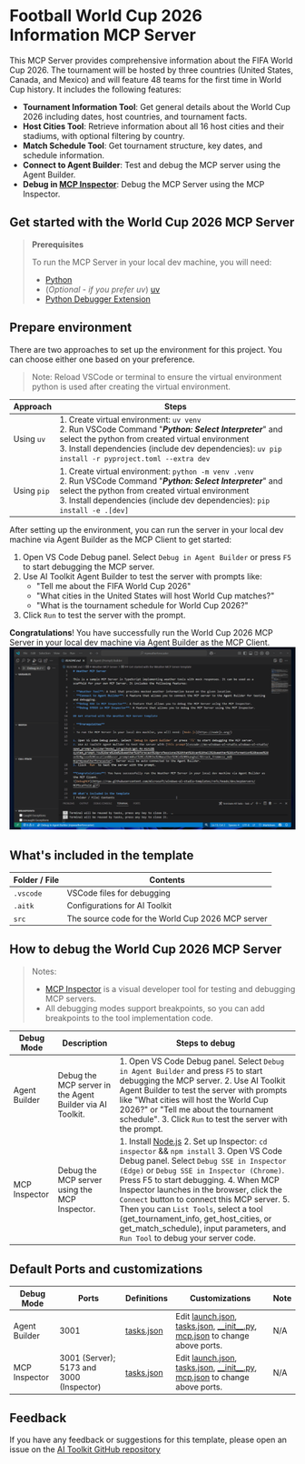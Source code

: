 # Football World Cup 2026 Information MCP Server

This MCP Server provides comprehensive information about the FIFA World Cup 2026. The tournament will be hosted by three countries (United States, Canada, and Mexico) and will feature 48 teams for the first time in World Cup history. It includes the following features:

- **Tournament Information Tool**: Get general details about the World Cup 2026 including dates, host countries, and tournament facts.
- **Host Cities Tool**: Retrieve information about all 16 host cities and their stadiums, with optional filtering by country.
- **Match Schedule Tool**: Get tournament structure, key dates, and schedule information.
- **Connect to Agent Builder**: Test and debug the MCP server using the Agent Builder.
- **Debug in [MCP Inspector](https://github.com/modelcontextprotocol/inspector)**: Debug the MCP Server using the MCP Inspector.

## Get started with the World Cup 2026 MCP Server

> **Prerequisites**
>
> To run the MCP Server in your local dev machine, you will need:
>
> - [Python](https://www.python.org/)
> - (*Optional - if you prefer uv*) [uv](https://github.com/astral-sh/uv)
> - [Python Debugger Extension](https://marketplace.visualstudio.com/items?itemName=ms-python.debugpy)

## Prepare environment

There are two approaches to set up the environment for this project. You can choose either one based on your preference.

> Note: Reload VSCode or terminal to ensure the virtual environment python is used after creating the virtual environment.

| Approach | Steps |
| -------- | ----- |
| Using `uv` | 1. Create virtual environment: `uv venv` <br>2. Run VSCode Command "***Python: Select Interpreter***" and select the python from created virtual environment <br>3. Install dependencies (include dev dependencies): `uv pip install -r pyproject.toml --extra dev` |
| Using `pip` | 1. Create virtual environment: `python -m venv .venv` <br>2. Run VSCode Command "***Python: Select Interpreter***" and select the python from created virtual environment<br>3. Install dependencies (include dev dependencies): `pip install -e .[dev]` |

After setting up the environment, you can run the server in your local dev machine via Agent Builder as the MCP Client to get started:

1. Open VS Code Debug panel. Select `Debug in Agent Builder` or press `F5` to start debugging the MCP server.
2. Use AI Toolkit Agent Builder to test the server with prompts like:
   - "Tell me about the FIFA World Cup 2026"
   - "What cities in the United States will host World Cup matches?"
   - "What is the tournament schedule for World Cup 2026?"
3. Click `Run` to test the server with the prompt.

**Congratulations**! You have successfully run the World Cup 2026 MCP Server in your local dev machine via Agent Builder as the MCP Client.
![DebugMCP](https://raw.githubusercontent.com/microsoft/windows-ai-studio-templates/refs/heads/dev/mcpServers/mcp_debug.gif)

## What's included in the template

| Folder / File| Contents                                           |
| ------------ | -------------------------------------------------- |
| `.vscode`    | VSCode files for debugging                         |
| `.aitk`      | Configurations for AI Toolkit                      |
| `src`        | The source code for the World Cup 2026 MCP server  |

## How to debug the World Cup 2026 MCP Server

> Notes:
>
> - [MCP Inspector](https://github.com/modelcontextprotocol/inspector) is a visual developer tool for testing and debugging MCP servers.
> - All debugging modes support breakpoints, so you can add breakpoints to the tool implementation code.

| Debug Mode | Description | Steps to debug |
| ---------- | ----------- | --------------- |
| Agent Builder | Debug the MCP server in the Agent Builder via AI Toolkit. | 1. Open VS Code Debug panel. Select `Debug in Agent Builder` and press `F5` to start debugging the MCP server. 2. Use AI Toolkit Agent Builder to test the server with prompts like "What cities will host the World Cup 2026?" or "Tell me about the tournament schedule". 3. Click `Run` to test the server with the prompt. |
| MCP Inspector | Debug the MCP server using the MCP Inspector. | 1. Install [Node.js](https://nodejs.org/) 2. Set up Inspector: `cd inspector` && `npm install` 3. Open VS Code Debug panel. Select `Debug SSE in Inspector (Edge)` or `Debug SSE in Inspector (Chrome)`. Press F5 to start debugging. 4. When MCP Inspector launches in the browser, click the `Connect` button to connect this MCP server. 5. Then you can `List Tools`, select a tool (get_tournament_info, get_host_cities, or get_match_schedule), input parameters, and `Run Tool` to debug your server code. |

## Default Ports and customizations

| Debug Mode | Ports | Definitions | Customizations | Note |
| ---------- | ----- | ------------ | -------------- |-------------- |
| Agent Builder | 3001 | [tasks.json](.vscode/tasks.json) | Edit [launch.json](.vscode/launch.json), [tasks.json](.vscode/tasks.json), [\_\_init\_\_.py](src/__init__.py), [mcp.json](.aitk/mcp.json) to change above ports. | N/A |
| MCP Inspector | 3001 (Server); 5173 and 3000 (Inspector) | [tasks.json](.vscode/tasks.json) | Edit [launch.json](.vscode/launch.json), [tasks.json](.vscode/tasks.json), [\_\_init\_\_.py](src/__init__.py), [mcp.json](.aitk/mcp.json) to change above ports.| N/A |

## Feedback

If you have any feedback or suggestions for this template, please open an issue on the [AI Toolkit GitHub repository](https://github.com/microsoft/vscode-ai-toolkit/issues)
